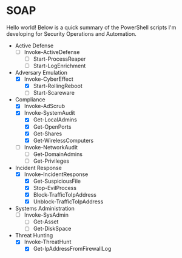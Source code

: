 # SOAP

Hello world! Below is a quick summary of the PowerShell scripts I'm developing for Security Operations and Automation.

* Active Defense
  - [ ] Invoke-ActiveDefense
    - [ ] Start-ProcessReaper
    - [ ] Start-LogEnrichment
* Adversary Emulation
  - [x] Invoke-CyberEffect
    - [x] Start-RollingReboot
    - [ ] Start-Scareware
* Compliance
  - [x] Invoke-AdScrub
  - [x] Invoke-SystemAudit
    - [x] Get-LocalAdmins
    - [x] Get-OpenPorts
    - [x] Get-Shares
    - [x] Get-WirelessComputers
  - [ ] Invoke-NetworkAudit
    - [ ] Get-DomainAdmins
    - [ ] Get-Privileges
* Incident Response
  - [x] Invoke-IncidentResponse
    - [x] Get-SuspiciousFile 
    - [x] Stop-EvilProcess
    - [x] Block-TrafficToIpAddress
    - [x] Unblock-TrafficToIpAddress
* Systems Administration
  - [ ] Invoke-SysAdmin
    - [ ] Get-Asset
    - [ ] Get-DiskSpace
* Threat Hunting
  - [x] Invoke-ThreatHunt
    - [x] Get-IpAddressFromFirewallLog  
